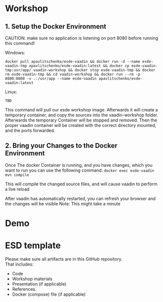 # Workshop

## 1. Setup the Docker Environment

CAUTION: make sure no application is listening on port 8080 before running this command!

Windows:

```docker pull apavlitschenko/esde-vaadin && docker run -d --name esde-vaadin-tmp apavlitschenko/esde-vaadin:latest && docker cp esde-vaadin-tmp:usr/app/ vaadin-workshop && docker stop esde-vaadin-tmp && docker rm esde-vaadin-tmp && cd vaadin-workshop && docker run --rm -p 8080:8080 -v .:/usr/app --name esde-vaadin apavlitschenko/esde-vaadin:latest```

Linux:

```TBD```

This command will pull our esde workshop image. Afterwards it will create a temporary container, and copy the sources into the vaadin-workshop folder. Afterwards the temporary Container will be stopped and removed.
Then the proper vaadin container will be created with the correct directory mounted, and the ports forwarded. 

## 2. Bring your Changes to the Docker Environment
Once The docker Container is running, and you have changes, which you want to run you can use the following command:
```docker exec esde-vaadin mvn compile```

This will compile the changed source files, and will cause vaadin to perform a live reload

After vaadin has automatically restarted, you can refresh your browser and the changes will be visible
Note: This might take a minute

# Demo

# ESD template

Please make sure all artifacts are in this GitHub repository.  
That includes:

- Code
- Workshop materials
- Presentation (if applicable)
- References.
- Docker (compose) file (if applicable)

